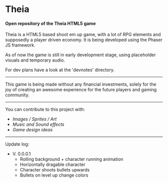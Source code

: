 # Theia #
#### Open repository of the Theia HTML5 game

Theia is a HTML5 based shoot em up game, with a lot of RPG elements and supposedly a player driven economy. 
It is being developed using the Phaser JS framework.

As of now the game is still in early development stage, using placeholder visuals and temporary audio. 


For dev plans have a look at the 'devnotes' directory. 

---

This game is being made without any financial investments,
solely for the joy of creating an awesome experience for 
the future players and gaming community.

---

You can contribute to this project with:
* _Images / Sprites / Art_
* _Music and Sound effects_
* _Game design ideas_


---

Update log:
* V. 0.0.0.1
    * Rolling background + character running animation
    * Horizontally dragable character
    * Character shoots bullets upwards
    * Bullets on level up change colors
